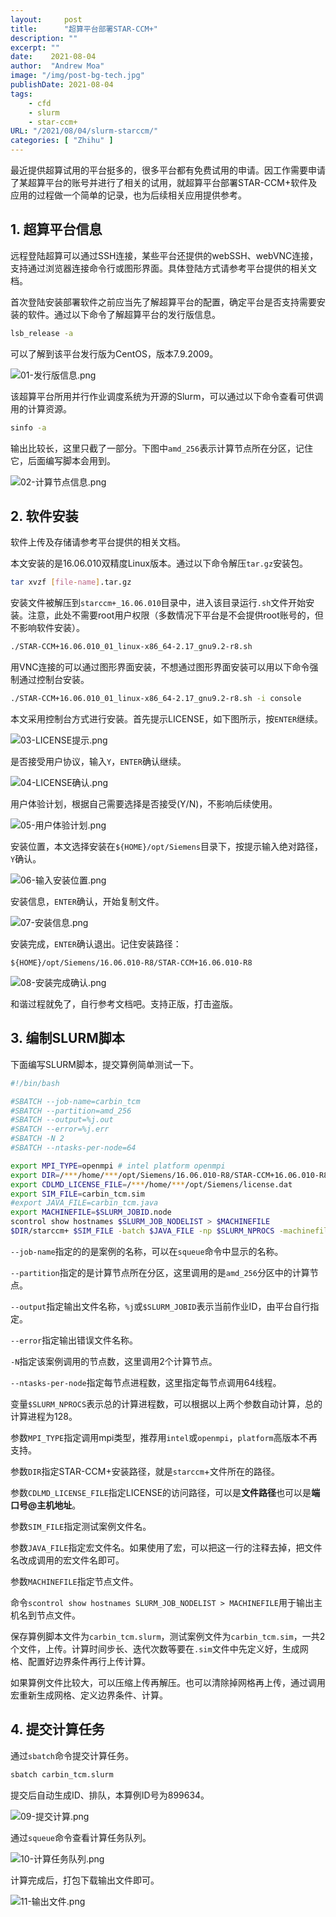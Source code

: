 ```yaml
---
layout:     post
title:      "超算平台部署STAR-CCM+"
description: ""
excerpt: ""
date:    2021-08-04
author:  "Andrew Moa"
image: "/img/post-bg-tech.jpg"
publishDate: 2021-08-04
tags:
    - cfd 
    - slurm
    - star-ccm+
URL: "/2021/08/04/slurm-starccm/"
categories: [ "Zhihu" ]    
---
```


最近提供超算试用的平台挺多的，很多平台都有免费试用的申请。因工作需要申请了某超算平台的账号并进行了相关的试用，就超算平台部署STAR-CCM+软件及应用的过程做一个简单的记录，也为后续相关应用提供参考。

## 1. 超算平台信息

远程登陆超算可以通过SSH连接，某些平台还提供的webSSH、webVNC连接，支持通过浏览器连接命令行或图形界面。具体登陆方式请参考平台提供的相关文档。

首次登陆安装部署软件之前应当先了解超算平台的配置，确定平台是否支持需要安装的软件。通过以下命令了解超算平台的发行版信息。

```bash
lsb_release -a
```

可以了解到该平台发行版为CentOS，版本7.9.2009。

![01-发行版信息.png](/img/_resources/01-发行版信息.png)

该超算平台所用并行作业调度系统为开源的Slurm，可以通过以下命令查看可供调用的计算资源。

```bash
sinfo -a
```

输出比较长，这里只截了一部分。下图中`amd_256`表示计算节点所在分区，记住它，后面编写脚本会用到。

![02-计算节点信息.png](/img/_resources/02-计算节点信息.png)

## 2. 软件安装

软件上传及存储请参考平台提供的相关文档。

本文安装的是16.06.010双精度Linux版本。通过以下命令解压`tar.gz`安装包。

```bash
tar xvzf [file-name].tar.gz
```

安装文件被解压到`starccm+_16.06.010`目录中，进入该目录运行`.sh`文件开始安装。注意，此处不需要root用户权限（多数情况下平台是不会提供root账号的，但不影响软件安装）。

```bash
./STAR-CCM+16.06.010_01_linux-x86_64-2.17_gnu9.2-r8.sh
```

用VNC连接的可以通过图形界面安装，不想通过图形界面安装可以用以下命令强制通过控制台安装。

```bash
./STAR-CCM+16.06.010_01_linux-x86_64-2.17_gnu9.2-r8.sh -i console
```

本文采用控制台方式进行安装。首先提示LICENSE，如下图所示，按`ENTER`继续。

![03-LICENSE提示.png](/img/_resources/03-LICENSE提示.png)

是否接受用户协议，输入`Y`，`ENTER`确认继续。

![04-LICENSE确认.png](/img/_resources/04-LICENSE确认.png)

用户体验计划，根据自己需要选择是否接受(Y/N)，不影响后续使用。

![05-用户体验计划.png](/img/_resources/05-用户体验计划.png)

安装位置，本文选择安装在`${HOME}/opt/Siemens`目录下，按提示输入绝对路径，`Y`确认。

![06-输入安装位置.png](/img/_resources/06-输入安装位置.png)

安装信息，`ENTER`确认，开始复制文件。

![07-安装信息.png](/img/_resources/07-安装信息.png)

安装完成，`ENTER`确认退出。记住安装路径：

`${HOME}/opt/Siemens/16.06.010-R8/STAR-CCM+16.06.010-R8`

![08-安装完成确认.png](/img/_resources/08-安装完成确认.png)

和谐过程就免了，自行参考文档吧。支持正版，打击盗版。

## 3. 编制SLURM脚本

下面编写SLURM脚本，提交算例简单测试一下。

```bash
#!/bin/bash 

#SBATCH --job-name=carbin_tcm 
#SBATCH --partition=amd_256 
#SBATCH --output=%j.out 
#SBATCH --error=%j.err 
#SBATCH -N 2 
#SBATCH --ntasks-per-node=64 

export MPI_TYPE=openmpi # intel platform openmpi 
export DIR=/***/home/***/opt/Siemens/16.06.010-R8/STAR-CCM+16.06.010-R8/star/bin 
export CDLMD_LICENSE_FILE=/***/home/***/opt/Siemens/license.dat 
export SIM_FILE=carbin_tcm.sim 
#export JAVA_FILE=carbin_tcm.java 
export MACHINEFILE=$SLURM_JOBID.node 
scontrol show hostnames $SLURM_JOB_NODELIST > $MACHINEFILE 
$DIR/starccm+ $SIM_FILE -batch $JAVA_FILE -np $SLURM_NPROCS -machinefile $MACHINEFILE -mpi $MPI_TYPE -rsh ssh -power 
```

`--job-name`指定的的是案例的名称，可以在`squeue`命令中显示的名称。

`--partition`指定的是计算节点所在分区，这里调用的是`amd_256`分区中的计算节点。

`--output`指定输出文件名称，`%j`或`$SLURM_JOBID`表示当前作业ID，由平台自行指定。

`--error`指定输出错误文件名称。

`-N`指定该案例调用的节点数，这里调用2个计算节点。

`--ntasks-per-node`指定每节点进程数，这里指定每节点调用64线程。

变量`$SLURM_NPROCS`表示总的计算进程数，可以根据以上两个参数自动计算，总的计算进程为128。

参数`MPI_TYPE`指定调用mpi类型，推荐用`intel`或`openmpi`，`platform`高版本不再支持。

参数`DIR`指定STAR-CCM+安装路径，就是`starccm`+文件所在的路径。

参数`CDLMD_LICENSE_FILE`指定LICENSE的访问路径，可以是**文件路径**也可以是**端口号@主机地址**。

参数`SIM_FILE`指定测试案例文件名。

参数`JAVA_FILE`指定宏文件名。如果使用了宏，可以把这一行的注释去掉，把文件名改成调用的宏文件名即可。

参数`MACHINEFILE`指定节点文件。

命令`scontrol show hostnames SLURM_JOB_NODELIST > MACHINEFILE`用于输出主机名到节点文件。

保存算例脚本文件为`carbin_tcm.slurm`，测试案例文件为`carbin_tcm.sim`，一共2个文件，上传。计算时间步长、迭代次数等要在`.sim`文件中先定义好，生成网格、配置好边界条件再行上传计算。

如果算例文件比较大，可以压缩上传再解压。也可以清除掉网格再上传，通过调用宏重新生成网格、定义边界条件、计算。

## 4. 提交计算任务

通过`sbatch`命令提交计算任务。

```bash
sbatch carbin_tcm.slurm
```

提交后自动生成ID、排队，本算例ID号为899634。

![09-提交计算.png](/img/_resources/09-提交计算.png)

通过`squeue`命令查看计算任务队列。

![10-计算任务队列.png](/img/_resources/10-计算任务队列.png)

计算完成后，打包下载输出文件即可。

![11-输出文件.png](/img/_resources/11-输出文件.png)

